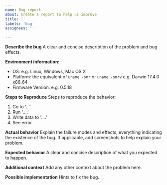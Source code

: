 ```yaml
---
name: Bug report
about: Create a report to help us improve
title: ''
labels: 'bug'
assignees: ''

---
```


**Describe the bug**
A clear and concise description of the problem and bug effects.

**Environment information:**

- OS: e.g. Linux, Windows, Mac OS X
- Platform: the equivalent of `uname -smr` or `uname -smrv` e.g. Darwin 17.4.0 x86_64
- Firmware Version: e.g. 0.5.18

**Steps to Reproduce**
Steps to reproduce the behavior:

1. Go to '...'
2. Run '....'
3. Write data to '....'
4. See error

**Actual behavior**
Explain the failure modes and effects, everything indicating the existence of the bug.
If applicable, add screenshots to help explain your problem.

**Expected behavior**
A clear and concise description of what you expected to happen.

**Additional context**
Add any other context about the problem here.

**Possible implementation**
Hints to fix the bug.
